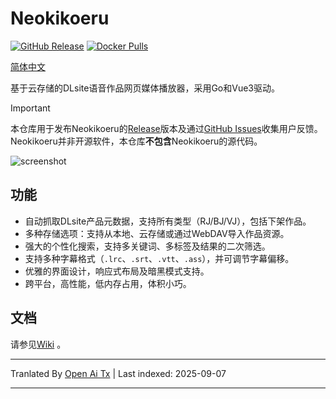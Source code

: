 # Neokikoeru

[![GitHub Release](https://img.shields.io/github/v/release/vscodev/neokikoeru)](https://github.com/vscodev/neokikoeru/releases)
[![Docker Pulls](https://img.shields.io/docker/pulls/vscodev/neokikoeru?logo=docker)](https://hub.docker.com/r/vscodev/neokikoeru)


[简体中文](https://raw.githubusercontent.com/vscodev/neokikoeru/main/README_CN.md)

基于云存储的DLsite语音作品网页媒体播放器，采用Go和Vue3驱动。

> [!IMPORTANT]
> 本仓库用于发布Neokikoeru的[Release](https://github.com/vscodev/neokikoeru/releases)版本及通过[GitHub Issues](https://github.com/vscodev/neokikoeru/issues)收集用户反馈。Neokikoeru并非开源软件，本仓库**不包含**Neokikoeru的源代码。

![screenshot](https://cdn.jsdelivr.net/gh/vscodev/neokikoeru@main/screenshot.png)

## 功能

- 自动抓取DLsite产品元数据，支持所有类型（RJ/BJ/VJ），包括下架作品。
- 多种存储选项：支持从本地、云存储或通过WebDAV导入作品资源。
- 强大的个性化搜索，支持多关键词、多标签及结果的二次筛选。
- 支持多种字幕格式（`.lrc`、`.srt`、`.vtt`、`.ass`），并可调节字幕偏移。
- 优雅的界面设计，响应式布局及暗黑模式支持。
- 跨平台，高性能，低内存占用，体积小巧。

## 文档

请参见[Wiki](https://github.com/vscodev/neokikoeru/wiki) 。


---

Tranlated By [Open Ai Tx](https://github.com/OpenAiTx/OpenAiTx) | Last indexed: 2025-09-07

---